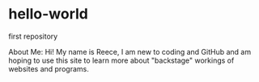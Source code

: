 # hello-world
first repository

About Me:
Hi! My name is Reece, I am new to coding and GitHub and am hoping to use this site to learn more about "backstage" workings of websites and programs.
